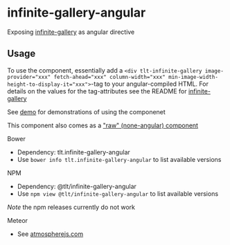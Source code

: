 # infinite-gallery-angular

Exposing [infinite-gallery](https://github.com/TeletronicsDotAe/infinite-gallery) as angular directive

## Usage

To use the component, essentially add a `<div tlt-infinite-gallery image-provider="xxx" fetch-ahead="xxx" column-width="xxx" min-image-width-height-to-display-it="xxx">`-tag to your angular-compiled HTML. For details on the values for the tag-attributes see the README for [infinite-gallery](https://github.com/TeletronicsDotAe/infinite-gallery)

See [demo](demo) for demonstrations of using the componenet

This component also comes as a ["raw" (none-angular) component](https://github.com/TeletronicsDotAe/infinite-gallery)

Bower
* Dependency: tlt.infinite-gallery-angular
* Use `bower info tlt.infinite-gallery-angular` to list available versions

NPM
* Dependency: @tlt/infinite-gallery-angular
* Use `npm view @tlt/infinite-gallery-angular` to list available versions

*Note* the npm releases currently do not work

Meteor
* See [atmospherejs.com](https://atmospherejs.com/tlt/infinite-gallery-angular)


